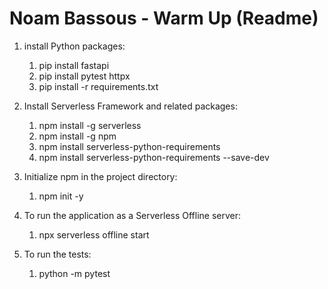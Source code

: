 # Noam Bassous - Warm Up (Readme)

1. install Python packages:
   1. pip install fastapi
   2. pip install pytest httpx 
   3. pip install -r requirements.txt
   
2. Install Serverless Framework and related packages:
   1. npm install -g serverless
   2. npm install -g npm
   3. npm install serverless-python-requirements
   4. npm install serverless-python-requirements --save-dev

3. Initialize npm in the project directory:
   1. npm init -y

4. To run the application as a Serverless Offline server:
   1. npx serverless offline start

5. To run the tests:
   1. python -m pytest

